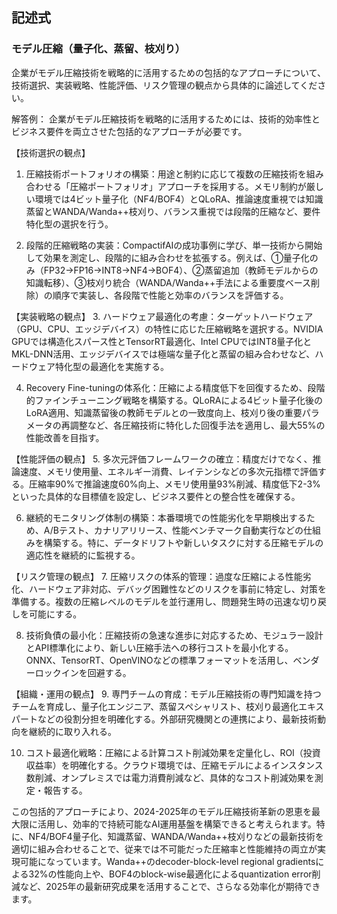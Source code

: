 ## 記述式
### モデル圧縮（量子化、蒸留、枝刈り）
企業がモデル圧縮技術を戦略的に活用するための包括的なアプローチについて、技術選択、実装戦略、性能評価、リスク管理の観点から具体的に論述してください。

解答例：
企業がモデル圧縮技術を戦略的に活用するためには、技術的効率性とビジネス要件を両立させた包括的なアプローチが必要です。

【技術選択の観点】
1. 圧縮技術ポートフォリオの構築：用途と制約に応じて複数の圧縮技術を組み合わせる「圧縮ポートフォリオ」アプローチを採用する。メモリ制約が厳しい環境では4ビット量子化（NF4/BOF4）とQLoRA、推論速度重視では知識蒸留とWANDA/Wanda++枝刈り、バランス重視では段階的圧縮など、要件特化型の選択を行う。

2. 段階的圧縮戦略の実装：CompactifAIの成功事例に学び、単一技術から開始して効果を測定し、段階的に組み合わせを拡張する。例えば、①量子化のみ（FP32→FP16→INT8→NF4→BOF4）、②蒸留追加（教師モデルからの知識転移）、③枝刈り統合（WANDA/Wanda++手法による重要度ベース削除）の順序で実装し、各段階で性能と効率のバランスを評価する。

【実装戦略の観点】
3. ハードウェア最適化の考慮：ターゲットハードウェア（GPU、CPU、エッジデバイス）の特性に応じた圧縮戦略を選択する。NVIDIA GPUでは構造化スパース性とTensorRT最適化、Intel CPUではINT8量子化とMKL-DNN活用、エッジデバイスでは極端な量子化と蒸留の組み合わせなど、ハードウェア特化型の最適化を実施する。

4. Recovery Fine-tuningの体系化：圧縮による精度低下を回復するため、段階的ファインチューニング戦略を構築する。QLoRAによる4ビット量子化後のLoRA適用、知識蒸留後の教師モデルとの一致度向上、枝刈り後の重要パラメータの再調整など、各圧縮技術に特化した回復手法を適用し、最大55%の性能改善を目指す。

【性能評価の観点】
5. 多次元評価フレームワークの確立：精度だけでなく、推論速度、メモリ使用量、エネルギー消費、レイテンシなどの多次元指標で評価する。圧縮率90%で推論速度60%向上、メモリ使用量93%削減、精度低下2-3%といった具体的な目標値を設定し、ビジネス要件との整合性を確保する。

6. 継続的モニタリング体制の構築：本番環境での性能劣化を早期検出するため、A/Bテスト、カナリアリリース、性能ベンチマーク自動実行などの仕組みを構築する。特に、データドリフトや新しいタスクに対する圧縮モデルの適応性を継続的に監視する。

【リスク管理の観点】
7. 圧縮リスクの体系的管理：過度な圧縮による性能劣化、ハードウェア非対応、デバッグ困難性などのリスクを事前に特定し、対策を準備する。複数の圧縮レベルのモデルを並行運用し、問題発生時の迅速な切り戻しを可能にする。

8. 技術負債の最小化：圧縮技術の急速な進歩に対応するため、モジュラー設計とAPI標準化により、新しい圧縮手法への移行コストを最小化する。ONNX、TensorRT、OpenVINOなどの標準フォーマットを活用し、ベンダーロックインを回避する。

【組織・運用の観点】
9. 専門チームの育成：モデル圧縮技術の専門知識を持つチームを育成し、量子化エンジニア、蒸留スペシャリスト、枝刈り最適化エキスパートなどの役割分担を明確化する。外部研究機関との連携により、最新技術動向を継続的に取り入れる。

10. コスト最適化戦略：圧縮による計算コスト削減効果を定量化し、ROI（投資収益率）を明確化する。クラウド環境では、圧縮モデルによるインスタンス数削減、オンプレミスでは電力消費削減など、具体的なコスト削減効果を測定・報告する。

この包括的アプローチにより、2024-2025年のモデル圧縮技術革新の恩恵を最大限に活用し、効率的で持続可能なAI運用基盤を構築できると考えられます。特に、NF4/BOF4量子化、知識蒸留、WANDA/Wanda++枝刈りなどの最新技術を適切に組み合わせることで、従来では不可能だった圧縮率と性能維持の両立が実現可能になっています。Wanda++のdecoder-block-level regional gradientsによる32%の性能向上や、BOF4のblock-wise最適化によるquantization error削減など、2025年の最新研究成果を活用することで、さらなる効率化が期待できます。 
